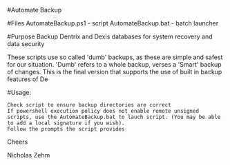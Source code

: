 #Automate Backup

#Files
    AutomateBackup.ps1 - script
    AutomateBackup.bat - batch launcher

#Purpose
    Backup Dentrix and Dexis databases for system recovery and data security
    
These scripts use so called 'dumb' backups, as these are simple and safest for our situation. 'Dumb' refers to a whole backup, verses a 'Smart' backup of changes. This is the final version that supports the use of built in backup features of De

#Usage:

    Check script to ensure backup directories are correct
    If powershell execution policy does not enable remote unsigned scripts, use the AutomateBackup.bat to lauch script. (You may be able to add a local signature if you wish).
    Follow the prompts the script provides

Cheers 

Nicholas Zehm

